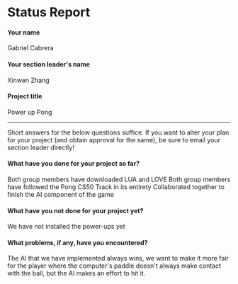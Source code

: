 # Status Report

#### Your name

Gabriel Cabrera
#### Your section leader's name

Xinwen Zhang

#### Project title

Power up Pong
***

Short answers for the below questions suffice. If you want to alter your plan for your project (and obtain approval for the same), be sure to email your section leader directly!

#### What have you done for your project so far?

Both group members have downloaded LUA and LOVE
Both group members have followed the Pong CS50 Track in its entirety
Collaborated together to finish the AI component of the game


#### What have you not done for your project yet?

We have not installed the power-ups yet



#### What problems, if any, have you encountered?

The AI that we have implemented always wins, we want to make it more fair for the player where the computer's paddle doesn't always make contact with the ball, but the AI makes an effort to hit it.

